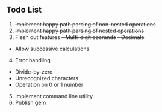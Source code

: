 Todo List
-

1. <del>Implement happy path parsing of non-nested operations</del>
2. <del>Implement happy path parsing of nested operations</del>
3. Flesh out features
  <del>- Multi-digit operands</del>
  <del>- Decimals</del>
  - Allow successive calculations
4. Error handling
  - Divide-by-zero
  - Unrecognized characters
  - Operation on 0 or 1 number
5. Implement command line utility
6. Publish gem

